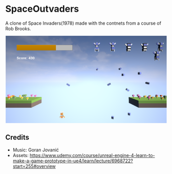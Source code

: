 # SpaceOutvaders
A clone of Space Invaders(1978) made with the contnets from a course of Rob Brooks.

![alt text](https://github.com/Subo00/SpaceOutvaders/blob/main/Content/Art/SpaceOutvadersGameplay.png)

## Credits
- Music: Goran Jovanić 
- Assets: https://www.udemy.com/course/unreal-engine-4-learn-to-make-a-game-prototype-in-ue4/learn/lecture/6968722?start=255#overview
